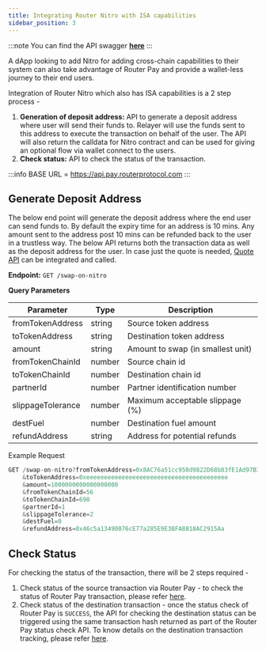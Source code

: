 ```yaml
---
title: Integrating Router Nitro with ISA capabilities
sidebar_position: 3
---
```


:::note
You can find the API swagger **[here](../../../api/?v=ROUTER-PAY)**
:::

A dApp looking to add Nitro for adding cross-chain capabilities to their system can also take advantage of Router Pay and provide a wallet-less journey to their end users.

Integration of Router Nitro which also has ISA capabilities is a 2 step process -
1. **Generation of deposit address:** API to generate a deposit address where user will send their funds to.  Relayer will use the funds sent to this address to execute the transaction on behalf of the user. The API will also return the calldata for Nitro contract and can be used for giving an optional flow via wallet connect to the users.
2. **Check status:** API to check the status of the transaction.

:::info
BASE URL = https://api.pay.routerprotocol.com
:::


## Generate Deposit Address
The below end point will generate the deposit address where the end user can send funds to. By default the expiry time for an address is 10 mins. Any amount sent to the address post 10 mins can be refunded back to the user in a trustless way. 
The below API returns both the transaction data as well as the deposit address for the user. In case just the quote is needed, [Quote API](../../../develop/asset-transfer-via-nitro/tools/nitro-pathfinder-api/performing-cross-chain-transaction/request-quote) can be integrated and called.

**Endpoint:** `GET /swap-on-nitro`

**Query Parameters**

| **Parameter** |	**Type** |	**Description** |
| --------------------- | -------------------------- | ------------------------ |
fromTokenAddress |	string |	Source token address
toTokenAddress |	string |	Destination token address
amount |	string |	Amount to swap (in smallest unit)
fromTokenChainId |	number |	Source chain id
toTokenChainId |	number |	Destination chain id
partnerId |	number |	Partner identification number
slippageTolerance |	number |	Maximum acceptable slippage (%)
destFuel |	number |	Destination fuel amount
refundAddress |	string |	Address for potential refunds

Example Request
```jsx
GET /swap-on-nitro?fromTokenAddress=0x8AC76a51cc950d9822D68b83fE1Ad97B32Cd580d
    &toTokenAddress=0xeeeeeeeeeeeeeeeeeeeeeeeeeeeeeeeeeeeeeeee
    &amount=1000000000000000000
    &fromTokenChainId=56
    &toTokenChainId=698
    &partnerId=1
    &slippageTolerance=2
    &destFuel=0
    &refundAddress=0x46c5a13490076cE77a285E9E38FA8818AC2915Aa
```

## Check Status
For checking the status of the transaction, there will be 2 steps required -
1. Check status of the source transaction via Router Pay - to check the status of Router Pay transaction, please refer [here](../dapp-integration/#check-status).
2. Check status of the destination transaction - once the status check of Router Pay is `SUCCESS`, the API for checking the destination status can be triggered using the same transaction hash returned as part of the Router Pay status check API. To know details on the destination transaction tracking, please refer [here](../../../develop/asset-transfer-via-nitro/tools/nitro-pathfinder-api/performing-cross-chain-transaction/check-status).